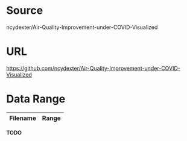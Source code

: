 # Source
ncydexter/Air-Quality-Improvement-under-COVID-Visualized

# URL
https://github.com/ncydexter/Air-Quality-Improvement-under-COVID-Visualized

# Data Range
| Filename | Range |
| ----------- | ----------- |
**TODO**
